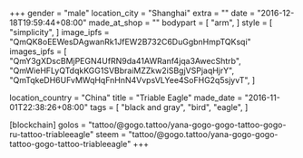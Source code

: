 +++
gender = "male"
location_city = "Shanghai"
extra = ""
date = "2016-12-18T19:59:44+08:00"
made_at_shop = ""
bodypart = [
  "arm",
]
style = [
  "simplicity",
]
image_ipfs = "QmQK8oEEWesDAgwanRk1JfEW2B732C6DuGgbnHmpTQKsqi"
images_ipfs = [  
  "QmY3gXDscBMjPEGN4UfRN9da41AWRanf4jqa3AwecShtrb",
  "QmWieHFLyQTdqkKGG1SVBbraiMZZkw2iSBgjVSPjaqHjrY",
  "QmTqkeDH6UFvMWqHqFnHnN4VvpsVLYee4SoFHG2q5sjyvT",
]


location_country = "China"
title = "Triable Eagle"
made_date = "2016-11-01T22:38:26+08:00"
tags = [
  "black and gray",
  "bird",
  "eagle",
]

[blockchain]
golos = "tattoo/@gogo.tattoo/yana-gogo-gogo-tattoo-gogo-ru-tattoo-triableeagle"
steem = "tattoo/@gogo.tattoo/yana-gogo-gogo-tattoo-gogo-tattoo-triableeagle"
+++
